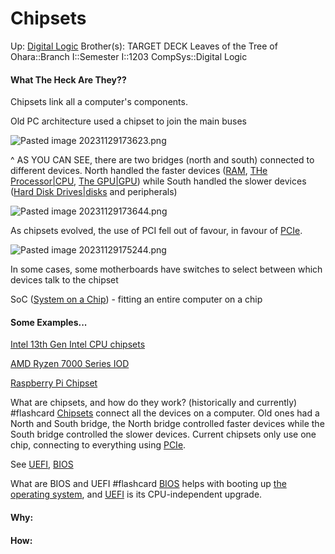 # Chipsets

Up: [Digital Logic](digital_logic)
Brother(s):
TARGET DECK
Leaves of the Tree of Ohara::Branch I::Semester I::1203 CompSys::Digital Logic


#### What The Heck Are They??

Chipsets link all a computer's components.

Old PC architecture used a chipset to join the main buses

![Pasted image 20231129173623.png](pasted_image_20231129173623.png)

^ AS YOU CAN SEE, there are two bridges (north and south) connected to different devices. North handled the faster devices ([RAM](ram), [THe Processor|CPU](the_processor|cpu), [The GPU|GPU](the_gpu|gpu)) while South handled the slower devices ([Hard Disk Drives|disks](hard_disk_drives|disks) and peripherals)

![Pasted image 20231129173644.png](pasted_image_20231129173644.png)

As chipsets evolved, the use of PCI fell out of favour, in favour of [PCIe](pcie).

![Pasted image 20231129175244.png](pasted_image_20231129175244.png)

In some cases, some motherboards have switches to select between which devices talk to the chipset

SoC ([System on a Chip](system_on_a_chip)) - fitting an entire computer on a chip
#### Some Examples...

[Intel 13th Gen Intel CPU chipsets](intel_13th_gen_intel_cpu_chipsets)

[AMD Ryzen 7000 Series IOD](amd_ryzen_7000_series_iod)

[Raspberry Pi Chipset](raspberry_pi_chipset)

What are chipsets, and how do they work? (historically and currently) #flashcard 
[Chipsets](chipsets) connect all the devices on a computer.
Old ones had a North and South bridge, the North bridge controlled faster devices while the South bridge controlled the slower devices.
Current chipsets only use one chip, connecting to everything using [PCIe](pcie).
<!--ID: 1701369756362-->

See [UEFI](uefi), [BIOS](bios)

What are BIOS and UEFI #flashcard 
[BIOS](bios) helps with booting up [the operating system](the_operating_system), and [UEFI](uefi) is its CPU-independent upgrade.
<!--ID: 1701371422553-->
















#### Why:
#### How:




















































